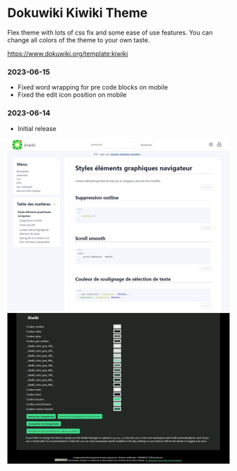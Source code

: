 # Dokuwiki Kiwiki Theme

Flex theme with lots of css fix and some ease of use features. You can change all colors of the theme to your own taste.

https://www.dokuwiki.org/template:kiwiki

### 2023-06-15
- Fixed word wrapping for pre code blocks on mobile
- Fixed the edit icon position on mobile

### 2023-06-14
- Initial release

![kiwiki_screenshot](./screenshots/kiwiki_screenshot.jpg)
![kiwiki_screenshot02](./screenshots/kiwiki_screenshot02.jpg)
